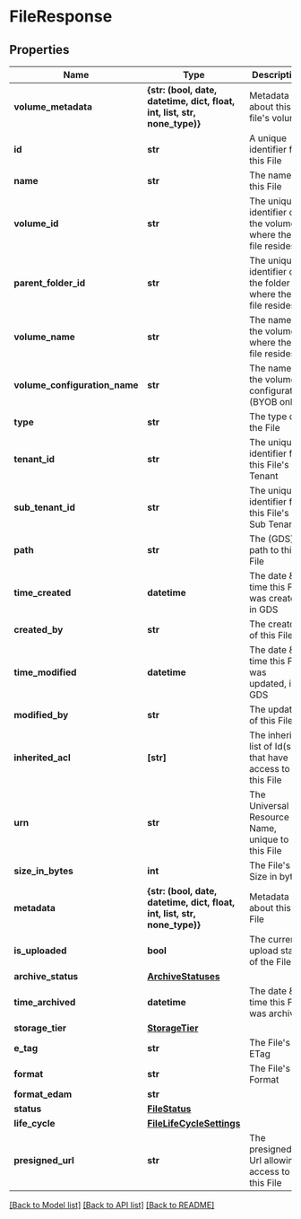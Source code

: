 # FileResponse


## Properties
Name | Type | Description | Notes
------------ | ------------- | ------------- | -------------
**volume_metadata** | **{str: (bool, date, datetime, dict, float, int, list, str, none_type)}** | Metadata about this file&#39;s volume | [optional] 
**id** | **str** | A unique identifier for this File | [optional] 
**name** | **str** | The name of this File | [optional] 
**volume_id** | **str** | The unique identifier of the volume where the file resides | [optional] 
**parent_folder_id** | **str** | The unique identifier of the folder where the file resides | [optional] 
**volume_name** | **str** | The name of the volume where the file resides | [optional] 
**volume_configuration_name** | **str** | The name of the volume configuration (BYOB only) | [optional] 
**type** | **str** | The type of the File | [optional] 
**tenant_id** | **str** | The unique identifier for this File&#39;s Tenant | [optional] 
**sub_tenant_id** | **str** | The unique identifier for this File&#39;s Sub Tenant | [optional] 
**path** | **str** | The (GDS) path to this File | [optional] 
**time_created** | **datetime** | The date &amp; time this File was created, in GDS | [optional] 
**created_by** | **str** | The creator of this File | [optional] 
**time_modified** | **datetime** | The date &amp; time this File was updated, in GDS | [optional] 
**modified_by** | **str** | The updator of this File | [optional] 
**inherited_acl** | **[str]** | The inherited list of Id(s) that have access to this File | [optional] 
**urn** | **str** | The Universal Resource Name, unique to this File | [optional] 
**size_in_bytes** | **int** | The File&#39;s Size in bytes | [optional] 
**metadata** | **{str: (bool, date, datetime, dict, float, int, list, str, none_type)}** | Metadata about this File | [optional] 
**is_uploaded** | **bool** | The current upload state of the File | [optional] 
**archive_status** | [**ArchiveStatuses**](ArchiveStatuses.md) |  | [optional] 
**time_archived** | **datetime** | The date &amp; time this File was archived | [optional] 
**storage_tier** | [**StorageTier**](StorageTier.md) |  | [optional] 
**e_tag** | **str** | The File&#39;s ETag | [optional] 
**format** | **str** | The File&#39;s Format | [optional] 
**format_edam** | **str** |  | [optional] 
**status** | [**FileStatus**](FileStatus.md) |  | [optional] 
**life_cycle** | [**FileLifeCycleSettings**](FileLifeCycleSettings.md) |  | [optional] 
**presigned_url** | **str** | The presigned Url allowing access to this File | [optional] 

[[Back to Model list]](../README.md#documentation-for-models) [[Back to API list]](../README.md#documentation-for-api-endpoints) [[Back to README]](../README.md)



